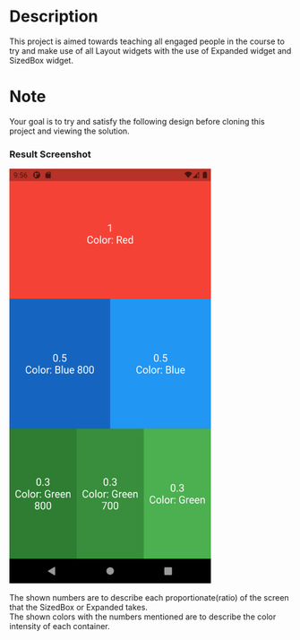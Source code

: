 # Description
This project is aimed towards teaching all engaged people in the course to try and make use of all
Layout widgets with the use of Expanded widget and SizedBox widget. 

# Note
Your goal is to try and satisfy the following design before cloning this project and viewing the solution.
### Result Screenshot

<img src="https://github.com/Ismail-Mohammed-Tayeb/emasteryacademy/blob/Screen-Division-Activity/ScreenDivisionResult.png" width="360" height="740"/>

The shown numbers are to describe each proportionate(ratio) of the screen that the SizedBox or Expanded takes.  
The shown colors with the numbers mentioned are to describe the color intensity of each container.
